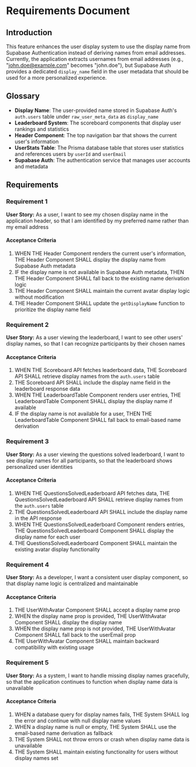 # Requirements Document

## Introduction

This feature enhances the user display system to use the display name from Supabase Authentication instead of deriving names from email addresses. Currently, the application extracts usernames from email addresses (e.g., "john.doe@example.com" becomes "john.doe"), but Supabase Auth provides a dedicated `display_name` field in the user metadata that should be used for a more personalized experience.

## Glossary

- **Display Name**: The user-provided name stored in Supabase Auth's `auth.users` table under `raw_user_meta_data` as `display_name`
- **Leaderboard System**: The scoreboard components that display user rankings and statistics
- **Header Component**: The top navigation bar that shows the current user's information
- **UserStats Table**: The Prisma database table that stores user statistics and references users by `userId` and `userEmail`
- **Supabase Auth**: The authentication service that manages user accounts and metadata

## Requirements

### Requirement 1

**User Story:** As a user, I want to see my chosen display name in the application header, so that I am identified by my preferred name rather than my email address

#### Acceptance Criteria

1. WHEN THE Header Component renders the current user's information, THE Header Component SHALL display the display name from Supabase Auth metadata
2. IF the display name is not available in Supabase Auth metadata, THEN THE Header Component SHALL fall back to the existing name derivation logic
3. THE Header Component SHALL maintain the current avatar display logic without modification
4. THE Header Component SHALL update the `getDisplayName` function to prioritize the display name field

### Requirement 2

**User Story:** As a user viewing the leaderboard, I want to see other users' display names, so that I can recognize participants by their chosen names

#### Acceptance Criteria

1. WHEN THE Scoreboard API fetches leaderboard data, THE Scoreboard API SHALL retrieve display names from the `auth.users` table
2. THE Scoreboard API SHALL include the display name field in the leaderboard response data
3. WHEN THE LeaderboardTable Component renders user entries, THE LeaderboardTable Component SHALL display the display name if available
4. IF the display name is not available for a user, THEN THE LeaderboardTable Component SHALL fall back to email-based name derivation

### Requirement 3

**User Story:** As a user viewing the questions solved leaderboard, I want to see display names for all participants, so that the leaderboard shows personalized user identities

#### Acceptance Criteria

1. WHEN THE QuestionsSolvedLeaderboard API fetches data, THE QuestionsSolvedLeaderboard API SHALL retrieve display names from the `auth.users` table
2. THE QuestionsSolvedLeaderboard API SHALL include the display name in the API response
3. WHEN THE QuestionsSolvedLeaderboard Component renders entries, THE QuestionsSolvedLeaderboard Component SHALL display the display name for each user
4. THE QuestionsSolvedLeaderboard Component SHALL maintain the existing avatar display functionality

### Requirement 4

**User Story:** As a developer, I want a consistent user display component, so that display name logic is centralized and maintainable

#### Acceptance Criteria

1. THE UserWithAvatar Component SHALL accept a display name prop
2. WHEN the display name prop is provided, THE UserWithAvatar Component SHALL display the display name
3. WHEN the display name prop is not provided, THE UserWithAvatar Component SHALL fall back to the userEmail prop
4. THE UserWithAvatar Component SHALL maintain backward compatibility with existing usage

### Requirement 5

**User Story:** As a system, I want to handle missing display names gracefully, so that the application continues to function when display name data is unavailable

#### Acceptance Criteria

1. WHEN a database query for display names fails, THE System SHALL log the error and continue with null display name values
2. WHEN a display name is null or empty, THE System SHALL use the email-based name derivation as fallback
3. THE System SHALL not throw errors or crash when display name data is unavailable
4. THE System SHALL maintain existing functionality for users without display names set

